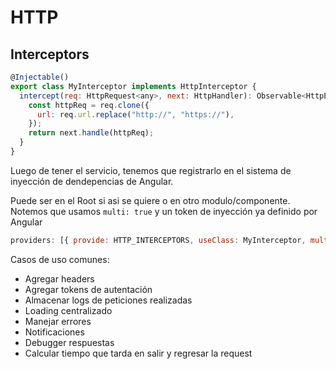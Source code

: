# HTTP

## Interceptors

```js
@Injectable()
export class MyInterceptor implements HttpInterceptor {
  intercept(req: HttpRequest<any>, next: HttpHandler): Observable<HttpEvent<any>> {
    const httpReq = req.clone({
      url: req.url.replace("http://", "https://"),
    });
    return next.handle(httpReq);
  }
}
```

Luego de tener el servicio, tenemos que registrarlo en el sistema de inyección de dendepencias de Angular.

Puede ser en el Root si asi se quiere o en otro modulo/componente. Notemos que usamos `multi: true` y un token de inyección ya definido por Angular

```js
providers: [{ provide: HTTP_INTERCEPTORS, useClass: MyInterceptor, multi: true }];
```

Casos de uso comunes:

- Agregar headers
- Agregar tokens de autentación
- Almacenar logs de peticiones realizadas
- Loading centralizado
- Manejar errores
- Notificaciones
- Debugger respuestas
- Calcular tiempo que tarda en salir y regresar la request
